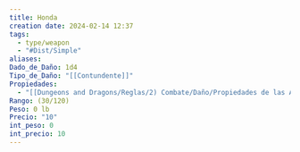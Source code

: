 ```yaml
---
title: Honda
creation date: 2024-02-14 12:37
tags:
  - type/weapon
  - "#Dist/Simple"
aliases: 
Dado_de_Daño: 1d4
Tipo_de_Daño: "[[Contundente]]"
Propiedades:
  - "[[Dungeons and Dragons/Reglas/2) Combate/Daño/Propiedades de las Armas/Munición]]"
Rango: (30/120)
Peso: 0 lb
Precio: "10"
int_peso: 0
int_precio: 10
---
```


